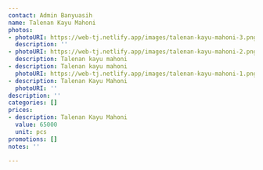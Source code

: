 ```yaml
---
contact: Admin Banyuasih
name: Talenan Kayu Mahoni
photos:
- photoURI: https://web-tj.netlify.app/images/talenan-kayu-mahoni-3.png
  description: ''
- photoURI: https://web-tj.netlify.app/images/talenan-kayu-mahoni-2.png
  description: Talenan kayu mahoni
- description: Talenan kayu mahoni
  photoURI: https://web-tj.netlify.app/images/talenan-kayu-mahoni-1.png
- description: Talenan Kayu Mahoni
  photoURI: ''
description: ''
categories: []
prices:
- description: Talenan Kayu Mahoni
  value: 65000
  unit: pcs
promotions: []
notes: ''

---
```

